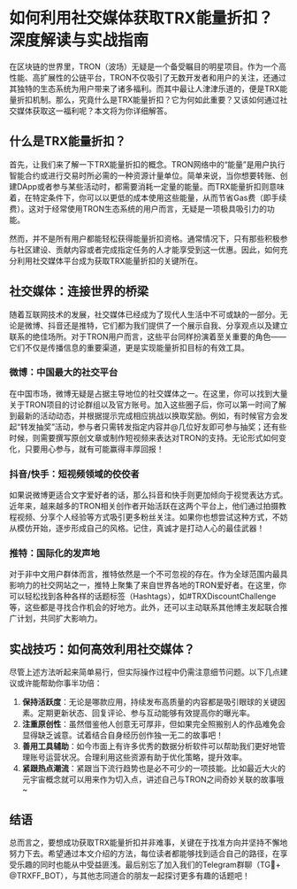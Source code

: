 # 如何利用社交媒体获取TRX能量折扣？深度解读与实战指南

在区块链的世界里，TRON（波场）无疑是一个备受瞩目的明星项目。作为一个高性能、高扩展性的公链平台，TRON不仅吸引了无数开发者和用户的关注，还通过其独特的生态系统为用户带来了诸多福利。而其中最让人津津乐道的，便是TRX能量折扣机制。那么，究竟什么是TRX能量折扣？它为何如此重要？又该如何通过社交媒体获取这一福利呢？本文将为你详细解答。

## 什么是TRX能量折扣？

首先，让我们来了解一下TRX能量折扣的概念。TRON网络中的“能量”是用户执行智能合约或进行交易时所必需的一种资源计量单位。简单来说，当你想要转账、创建DApp或者参与某些活动时，都需要消耗一定量的能量。而TRX能量折扣则意味着，在特定条件下，你可以以更低的成本使用这些能量，从而节省Gas费（即手续费）。这对于经常使用TRON生态系统的用户而言，无疑是一项极具吸引力的功能。

然而，并不是所有用户都能轻松获得能量折扣资格。通常情况下，只有那些积极参与社区建设、贡献内容或者完成指定任务的人才能享受到这一优惠。因此，如何充分利用社交媒体平台成为获取TRX能量折扣的关键所在。

## 社交媒体：连接世界的桥梁

随着互联网技术的发展，社交媒体已经成为了现代人生活中不可或缺的一部分。无论是微博、抖音还是推特，它们都为我们提供了一个展示自我、分享观点以及建立联系的绝佳场所。对于TRON用户而言，这些平台同样扮演着至关重要的角色——它们不仅是传播信息的重要渠道，更是实现能量折扣目标的有效工具。

### 微博：中国最大的社交平台

在中国市场，微博无疑是占据主导地位的社交媒体之一。在这里，你可以找到大量关于TRON项目的讨论群组以及官方账号。加入这些圈子后，你可以第一时间了解到最新的活动动态，并根据提示完成相应挑战以换取奖励。例如，有时候官方会发起“转发抽奖”活动，参与者只需转发指定内容并@几位好友即可参与抽奖；还有些时候，则需要撰写原创文章或制作短视频来表达对TRON的支持。无论形式如何变化，只要用心参与，就有可能赢得丰厚回报！

### 抖音/快手：短视频领域的佼佼者

如果说微博更适合文字爱好者的话，那么抖音和快手则更加倾向于视觉表达方式。近年来，越来越多的TRON相关创作者开始活跃在这两个平台上，他们通过拍摄教程视频、分享个人经验等方式吸引更多粉丝关注。如果你也想尝试这种方式，不妨从模仿开始，逐步形成自己的风格。记住，真诚才是打动人心的最佳武器！

### 推特：国际化的发声地

对于非中文用户群体而言，推特依然是一个不可忽视的存在。作为全球范围内最具影响力的社交网站之一，推特上聚集了来自世界各地的TRON爱好者。在这里，你可以轻松找到各种各样的话题标签（Hashtags），如#TRXDiscountChallenge等，这些都是寻找合作机会的好地方。此外，还可以主动联系其他博主发起联合推广计划，共同扩大影响力。

## 实战技巧：如何高效利用社交媒体？

尽管上述方法听起来简单易行，但实际操作过程中仍需注意细节问题。以下几点建议或许能帮助你事半功倍：

1. **保持活跃度**：无论是哪款应用，持续发布高质量的内容都是吸引眼球的关键因素。定期更新状态、回复评论、参与互动能够有效提高你的曝光率。
2. **注重原创性**：虽然借鉴他人创意无可厚非，但如果完全照搬别人的作品难免会显得缺乏诚意。试着结合自身经历创作独一无二的故事吧！
3. **善用工具辅助**：如今市面上有许多优秀的数据分析软件可以帮助我们更好地管理账号运营状况。合理利用这些资源有助于优化策略，提升效率。
4. **紧跟热点潮流**：紧跟当下流行趋势也是必不可少的一项技能。比如最近大火的元宇宙概念就可以用来作为切入点，讲述自己与TRON之间奇妙关联的故事哦~

## 结语

总而言之，要想成功获取TRX能量折扣并非难事，关键在于找准方向并坚持不懈地努力下去。希望通过本文介绍的方法，每位读者都能够找到适合自己的路径，在享受乐趣的同时也能从中受益匪浅。最后别忘了加入我们的Telegram群聊（TG💪+ @TRXFF_BOT），与其他志同道合的朋友一起探讨更多有趣的话题吧！